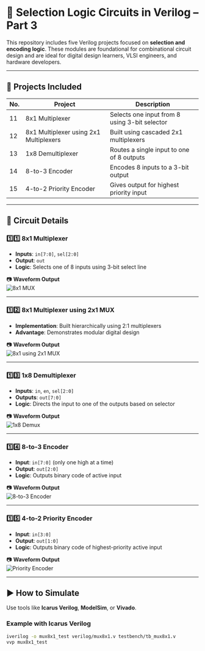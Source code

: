 # 🔀 Selection Logic Circuits in Verilog – Part 3

This repository includes five Verilog projects focused on **selection and encoding logic**. These modules are foundational for combinational circuit design and are ideal for digital design learners, VLSI engineers, and hardware developers.

---

## 📘 Projects Included

| No. | Project                               | Description                                           |
|-----|----------------------------------------|-------------------------------------------------------|
| 11  | 8x1 Multiplexer                        | Selects one input from 8 using 3-bit selector         |
| 12  | 8x1 Multiplexer using 2x1 Multiplexers | Built using cascaded 2x1 multiplexers                |
| 13  | 1x8 Demultiplexer                      | Routes a single input to one of 8 outputs             |
| 14  | 8-to-3 Encoder                         | Encodes 8 inputs to a 3-bit output                    |
| 15  | 4-to-2 Priority Encoder                | Gives output for highest priority input               |

---

## 🔧 Circuit Details

### 1️⃣1️⃣ 8x1 Multiplexer
- **Inputs**: `in[7:0]`, `sel[2:0]`
- **Output**: `out`
- **Logic**: Selects one of 8 inputs using 3-bit select line

📷 **Waveform Output**  
![8x1 MUX](assets/mux8x1_waveform.png)

---

### 1️⃣2️⃣ 8x1 Multiplexer using 2x1 MUX
- **Implementation**: Built hierarchically using 2:1 multiplexers
- **Advantage**: Demonstrates modular digital design

📷 **Waveform Output**  
![8x1 using 2x1 MUX](assets/mux8x1_using_2x1_waveform.png)

---

### 1️⃣3️⃣ 1x8 Demultiplexer
- **Inputs**: `in`, `en`, `sel[2:0]`
- **Outputs**: `out[7:0]`
- **Logic**: Directs the input to one of the outputs based on selector

📷 **Waveform Output**  
![1x8 Demux](assets/demux1x8_waveform.png)

---

### 1️⃣4️⃣ 8-to-3 Encoder
- **Input**: `in[7:0]` (only one high at a time)
- **Output**: `out[2:0]`
- **Logic**: Outputs binary code of active input

📷 **Waveform Output**  
![8-to-3 Encoder](assets/encoder8to3_waveform.png)

---

### 1️⃣5️⃣ 4-to-2 Priority Encoder
- **Input**: `in[3:0]`
- **Output**: `out[1:0]`
- **Logic**: Outputs binary code of highest-priority active input

📷 **Waveform Output**  
![Priority Encoder](assets/priority_encoder4to2_waveform.png)

---

## ▶️ How to Simulate

Use tools like **Icarus Verilog**, **ModelSim**, or **Vivado**.

### Example with Icarus Verilog
```bash
iverilog -o mux8x1_test verilog/mux8x1.v testbench/tb_mux8x1.v
vvp mux8x1_test


